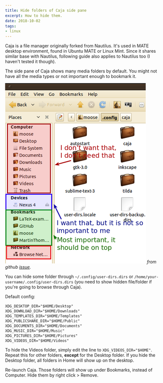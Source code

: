 ```yaml
---
title: Hide folders of Caja side pane
excerpt: How to hide them.
date: 2018-10-02
tags:
- linux
---
```


Caja is a file manager originally forked from Nautilus. It's used in MATE desktop environment, found in Ubuntu MATE or Linux Mint. Since it shares similar base with Nautilus, following guide also applies to Nautilus too (I haven't tested it though).

The side pane of Caja shows many media folders by default. You might not have all the media types or not important enough to bookmark it.

![Side pane view of Caja file manager](20181002/caja-side-pane.png)
*from github [issue](https://github.com/mate-desktop/caja/issues/480).*

You can hide some folder through `~/.config/user-dirs.dirs` or `/home/your-username/.config/user-dirs.dirs` (you need to show hidden file/folder if you're going to browse through Caja).

Default config:
```
XDG_DESKTOP_DIR="$HOME/Desktop"
XDG_DOWNLOAD_DIR="$HOME/Downloads"
XDG_TEMPLATES_DIR="$HOME/Templates"
XDG_PUBLICSHARE_DIR="$HOME/Public"
XDG_DOCUMENTS_DIR="$HOME/Documents"
XDG_MUSIC_DIR="$HOME/Music"
XDG_PICTURES_DIR="$HOME/Pictures"
XDG_VIDEOS_DIR="$HOME/Videos"
```

To hide the Videos folder, simply edit the line to `XDG_VIDEOS_DIR="$HOME"`. Repeat this for other folders, **except** for the Desktop folder. If you hide the Desktop folder, all folders in Home will show up on the desktop.

Re-launch Caja. Those folders will show up under Bookmarks, instead of Computer. Hide them by right click > Remove.
